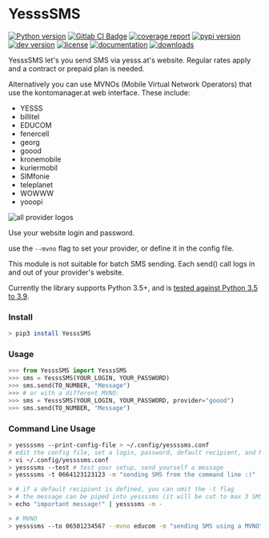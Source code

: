 # YesssSMS

[![Python version](https://img.shields.io/pypi/pyversions/yessssms.svg)](https://gitlab.com/flowolf/yessssms) [![Gitlab CI Badge](https://gitlab.com/flowolf/yessssms/badges/master/pipeline.svg)](https://gitlab.com/flowolf/yessssms/pipelines) [![coverage report](https://gitlab.com/flowolf/yessssms/badges/master/coverage.svg)](https://gitlab.com/flowolf/yessssms/commits/master) [![pypi version](https://img.shields.io/pypi/v/yessssms.svg?color=blue)](https://pypi.org/project/yessssms) [![dev version](https://img.shields.io/badge/dynamic/json?color=yellow&label=dev&query=version&url=https%3A%2F%2Fgitlab.com%2Fflowolf%2Fyessssms%2Fraw%2Fmaster%2FYesssSMS%2Fversion.json&prefix=v)](https://gitlab.com/flowolf/yessssms) [![license](https://img.shields.io/pypi/l/yessssms.svg)](https://gitlab.com/flowolf/yessssms/blob/master/LICENSE.txt) [![documentation](https://img.shields.io/badge/sphinx-docs-blue)](https://flowolf.gitlab.io/yessssms/) [![downloads](https://img.shields.io/pypi/dm/yessssms)](https://pypi.org/project/yessssms)

YesssSMS let's you send SMS via yesss.at's website. Regular rates apply and a
contract or prepaid plan is needed.


Alternatively you can use MVNOs (Mobile Virtual Network Operators) that use the kontomanager.at web interface.
These include:
* YESSS
* billitel
* EDUCOM
* fenercell
* georg
* goood
* kronemobile
* kuriermobil
* SIMfonie
* teleplanet
* WOWWW
* yooopi

![all provider logos](https://gitlab.com/flowolf/yessssms/raw/master/logo/all.png "supported providers")

Use your website login and password.

use the `--mvno` flag to set your provider, or define it in the config file.

This module is not suitable for batch SMS sending.
Each send() call logs in and out of your provider's website.

Currently the library supports Python 3.5+, and is [tested against Python 3.5 to 3.9](https://gitlab.com/flowolf/yessssms/-/jobs).

### Install
```bash
> pip3 install YesssSMS
```

### Usage
```python
>>> from YesssSMS import YesssSMS
>>> sms = YesssSMS(YOUR_LOGIN, YOUR_PASSWORD)
>>> sms.send(TO_NUMBER, "Message")
>>> # or with a different MVNO:
>>> sms = YesssSMS(YOUR_LOGIN, YOUR_PASSWORD, provider="goood")
>>> sms.send(TO_NUMBER, "Message")
```

### Command Line Usage
```bash
> yessssms --print-config-file > ~/.config/yessssms.conf
# edit the config file, set a login, password, default recipient, and MVNO
> vi ~/.config/yessssms.conf
> yessssms --test # test your setup, send yourself a message
> yessssms -t 0664123123123 -m "sending SMS from the command line :)"

> # if a default recipient is defined, you can omit the -t flag
> # the message can be piped into yessssms (it will be cut to max 3 SMS, 3*160 chars)
> echo "important message!" | yessssms -m -

> # MVNO
> yessssms --to 06501234567 --mvno educom -m "sending SMS using a MVNO"
```
